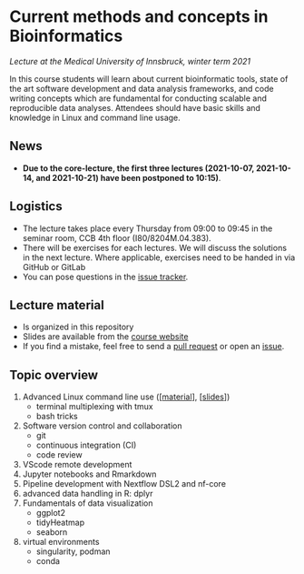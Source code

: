 # Current methods and concepts in Bioinformatics

*Lecture at the Medical University of Innsbruck, winter term 2021*

In this course students will learn about current bioinformatic tools, state of the art software development and data analysis frameworks, and code writing concepts which are fundamental for conducting scalable and reproducible data analyses.
Attendees should have basic skills and knowledge in Linux and command line usage.

## News

 * **Due to the core-lecture, the first three lectures (2021-10-07, 2021-10-14, and 2021-10-21) have been postponed to 10:15)**. 

## Logistics

 * The lecture takes place every Thursday from 09:00 to 09:45 in the seminar room, CCB 4th floor (I80/8204M.04.383). 
 * There will be exercises for each lectures. We will discuss the solutions in the next lecture. Where applicable, exercises need to be handed in via GitHub or GitLab
 * You can pose questions in the [issue tracker](https://github.com/icbi-lab/current-topics-bioinformatics-lecture/issues). 
 
## Lecture material

 * Is organized in this repository
 * Slides are available from the [course website](https://icbi-lab.github.io/current-topics-bioinformatics-lecture/)
 * If you find a mistake, feel free to send a [pull request](https://github.com/icbi-lab/current-topics-bioinformatics-lecture/pulls) or open an [issue](https://github.com/icbi-lab/current-topics-bioinformatics-lecture/issues). 

## Topic overview

1. Advanced Linux command line use ([[material](01_bash_tricks)], [[slides](https://icbi-lab.github.io/current-topics-bioinformatics-lecture/bash_tricks.html#1)])
   - terminal multiplexing with tmux
   - bash tricks
1. Software version control and collaboration
   - git
   - continuous integration (CI)
   - code review
1. VScode remote development
1. Jupyter notebooks and Rmarkdown
1. Pipeline development with Nextflow DSL2 and nf-core
1. advanced data handling in R: dplyr
1. Fundamentals of data visualization
   - ggplot2
   - tidyHeatmap
   - seaborn
1. virtual environments
   - singularity, podman
   - conda

